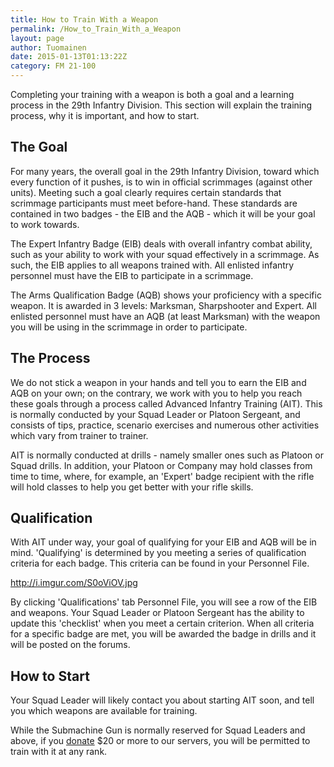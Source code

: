 ```yaml
---
title: How to Train With a Weapon
permalink: /How_to_Train_With_a_Weapon
layout: page
author: Tuomainen
date: 2015-01-13T01:13:22Z
category: FM 21-100
---
```

Completing your training with a weapon is both a goal and a learning
process in the 29th Infantry Division. This section will explain the
training process, why it is important, and how to start.

## The Goal

For many years, the overall goal in the 29th Infantry Division, toward
which every function of it pushes, is to win in official scrimmages
(against other units). Meeting such a goal clearly requires certain
standards that scrimmage participants must meet before-hand. These
standards are contained in two badges - the EIB and the AQB - which it
will be your goal to work towards.

The Expert Infantry Badge (EIB) deals with overall infantry combat
ability, such as your ability to work with your squad effectively in a
scrimmage. As such, the EIB applies to all weapons trained with. All
enlisted infantry personnel must have the EIB to participate in a
scrimmage.

The Arms Qualification Badge (AQB) shows your proficiency with a
specific weapon. It is awarded in 3 levels: Marksman, Sharpshooter and
Expert. All enlisted personnel must have an AQB (at least Marksman) with
the weapon you will be using in the scrimmage in order to participate.

## The Process

We do not stick a weapon in your hands and tell you to earn the EIB and
AQB on your own; on the contrary, we work with you to help you reach
these goals through a process called Advanced Infantry Training (AIT).
This is normally conducted by your Squad Leader or Platoon Sergeant, and
consists of tips, practice, scenario exercises and numerous other
activities which vary from trainer to trainer.

AIT is normally conducted at drills - namely smaller ones such as
Platoon or Squad drills. In addition, your Platoon or Company may hold
classes from time to time, where, for example, an 'Expert' badge
recipient with the rifle will hold classes to help you get better with
your rifle skills.

## Qualification

With AIT under way, your goal of qualifying for your EIB and AQB will be
in mind. 'Qualifying' is determined by you meeting a series of
qualification criteria for each badge. This criteria can be found in
your Personnel File.

<http://i.imgur.com/S0oViOV.jpg>

By clicking 'Qualifications' tab Personnel File, you will see a row of
the EIB and weapons. Your Squad Leader or Platoon Sergeant has the
ability to update this 'checklist' when you meet a certain criterion.
When all criteria for a specific badge are met, you will be awarded the
badge in drills and it will be posted on the forums.

## How to Start

Your Squad Leader will likely contact you about starting AIT soon, and
tell you which weapons are available for training.

While the Submachine Gun is normally reserved for Squad Leaders and
above, if you [donate](Donate "wikilink") $20 or more to our servers,
you will be permitted to train with it at any rank.

